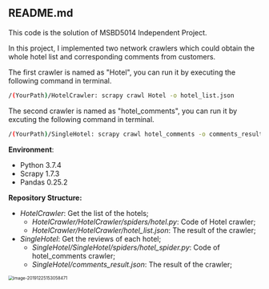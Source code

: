## README.md



This code is the solution of MSBD5014 Independent Project.  

In this project, I implemented two network crawlers which could obtain the whole hotel list and corresponding comments from customers. 

The first crawler is named as "Hotel", you can run it by executing the following command in terminal.

```bash
/(YourPath)/HotelCrawler: scrapy crawl Hotel -o hotel_list.json   
```

The second crawler is named as "hotel_comments", you can run it by excuting the following command in terminal.

```bash
/(YourPath)/SingleHotel: scrapy crawl hotel_comments -o comments_result.json
```



**Environment**: 

- Python 3.7.4
- Scrapy 1.7.3
- Pandas 0.25.2

**Repository Structure:**

- *HotelCrawler*:  Get the list of the hotels;
  - *HotelCrawler/HotelCrawler/spiders/hotel.py*: Code of Hotel crawler;
  - *HotelCrawler/HotelCrawler/hotel_list.json*: The result of the crawler;
- *SingleHotel*: Get the reviews of each hotel;
  - *SingleHotel/SingleHotel/spiders/hotel_spider.py*: Code of hotel_comments crawler;
  - *SingleHotel/comments_result.json*: The result of the crawler;









<img src="/Users/will/Library/Application Support/typora-user-images/image-20191225153058471.png" alt="image-20191225153058471" style="zoom:60%;" />
